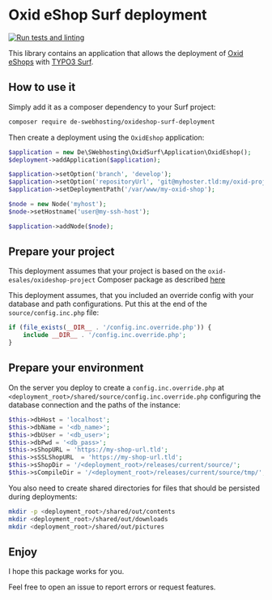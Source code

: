 # Oxid eShop Surf deployment

[![Run tests and linting](https://github.com/astehlik/oxid-surf-deployment/actions/workflows/test.yml/badge.svg)](https://github.com/astehlik/oxid-surf-deployment/actions/workflows/test.yml)

This library contains an application that allows the deployment
of [Oxid eShops](<(https://www.oxid-esales.com/)>) with
[TYPO3 Surf](<(https://github.com/TYPO3/Surf)>).

## How to use it

Simply add it as a composer dependency to your Surf project:

```bash
composer require de-swebhosting/oxideshop-surf-deployment
```

Then create a deployment using the `OxidEshop` application:

```php
$application = new De\SWebhosting\OxidSurf\Application\OxidEshop();
$deployment->addApplication($application);

$application->setOption('branch', 'develop');
$application->setOption('repositoryUrl', 'git@myhoster.tld:my/oxid-project-repo.git');
$application->setDeploymentPath('/var/www/my-oxid-shop');

$node = new Node('myhost');
$node->setHostname('user@my-ssh-host');

$application->addNode($node);
```

## Prepare your project

This deployment assumes that your project is based on the
`oxid-esales/oxideshop-project` Composer package as described
[here](<(https://docs.oxid-esales.com/eshop/en/6.2/installation/new-installation/preparing-for-installation.html)>)

This deployment assumes, that you included an override config
with your database and path configurations. Put this at the end of the
`source/config.inc.php` file:

```php
if (file_exists(__DIR__ . '/config.inc.override.php')) {
    include __DIR__ . '/config.inc.override.php';
}
```

## Prepare your environment

On the server you deploy to create a `config.inc.override.php` at
`<deployment_root>/shared/source/config.inc.override.php`
configuring the database connection and the paths of the instance:

```php
$this->dbHost = 'localhost';
$this->dbName = '<db_name>';
$this->dbUser = '<db_user>';
$this->dbPwd = '<db_pass>';
$this->sShopURL = 'https://my-shop-url.tld';
$this->sSSLShopURL  = 'https://my-shop-url.tld';
$this->sShopDir = '/<deployment_root>/releases/current/source/';
$this->sCompileDir = '/<deployment_root>/releases/current/source/tmp/';
```

You also need to create shared directories for files that should be persisted
during deployments:

```bash
mkdir -p <deployment_root>/shared/out/contents
mkdir <deployment_root>/shared/out/downloads
mkdir <deployment_root>/shared/out/pictures
```

## Enjoy

I hope this package works for you.

Feel free to open an issue to report errors or request features.
